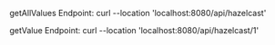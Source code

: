 getAllValues Endpoint:
curl --location 'localhost:8080/api/hazelcast'

getValue Endpoint:
curl --location 'localhost:8080/api/hazelcast/1'
